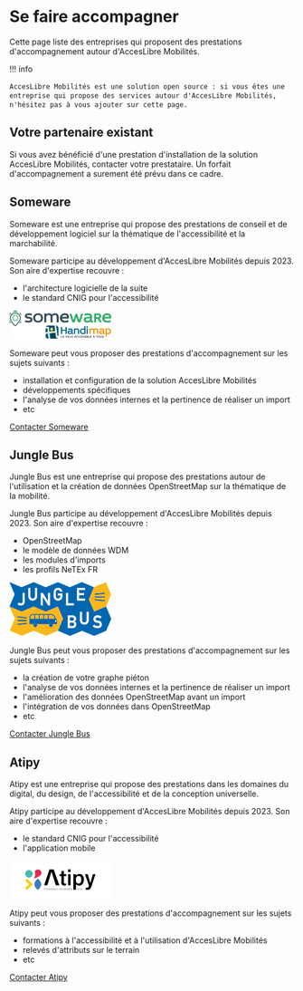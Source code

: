 # Se faire accompagner

Cette page liste des entreprises qui proposent des prestations d'accompagnement autour d'AccesLibre Mobilités.

!!! info 

    AccesLibre Mobilités est une solution open source : si vous êtes une entreprise qui propose des services autour d'AccesLibre Mobilités, n'hésitez pas à vous ajouter sur cette page.

## Votre partenaire existant

Si vous avez bénéficié d'une prestation d'installation de la solution AccesLibre Mobilités, contacter votre prestataire. Un forfait d'accompagnement a surement été prévu dans ce cadre.

## Someware

Someware est une entreprise qui propose des prestations de conseil et de développement logiciel sur la thématique de l'accessibilité et la marchabilité.

Someware participe au développement d'AccesLibre Mobilités depuis 2023. Son aire d'expertise recouvre :

* l'architecture logicielle de la suite
* le standard CNIG pour l'accessibilité

![logo Someware](img/someware-logo.png)

Someware peut vous proposer des prestations d'accompagnement sur les sujets suivants :

* installation et configuration de la solution AccesLibre Mobilités
* développements spécifiques
* l'analyse de vos données internes et la pertinence de réaliser un import
* etc

[Contacter Someware](https://www.someware.fr/index.html#contact)

## Jungle Bus

Jungle Bus est une entreprise qui propose des prestations autour de l'utilisation et la création de données OpenStreetMap sur la thématique de la mobilité.

Jungle Bus participe au développement d'AccesLibre Mobilités depuis 2023. Son aire d'expertise recouvre :

* OpenStreetMap
* le modèle de données WDM
* les modules d'imports
* les profils NeTEx FR

![logo Jungle Bus](img/junglebus-logo.png)

Jungle Bus peut vous proposer des prestations d'accompagnement sur les sujets suivants :

* la création de votre graphe piéton
* l'analyse de vos données internes et la pertinence de réaliser un import
* l'amélioration des données OpenStreetMap avant un import
* l'intégration de vos données dans OpenStreetMap
* etc

[Contacter Jungle Bus](https://junglebus.io/contact/)

## Atipy

Atipy est une entreprise qui propose des prestations dans les domaines du digital, du design, de l'accessibilité et de la conception universelle.

Atipy participe au développement d'AccesLibre Mobilités depuis 2023. Son aire d'expertise recouvre :

* le standard CNIG pour l'accessibilité
* l'application mobile

![logo Atipy](img/atipy-logo.png)

Atipy peut vous proposer des prestations d'accompagnement sur les sujets suivants :

* formations à l'accessibilité et à l'utilisation d'AccesLibre Mobilités
* relevés d'attributs sur le terrain
* etc

[Contacter Atipy](https://atipy.fr/)
